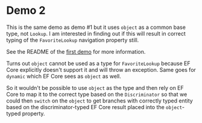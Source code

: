# Demo 2

This is the same demo as demo #1 but it uses `object` as a common base type,
not `Lookup`. I am interested in finding out if this will result in correct
typing of the `FavoriteLookup` navigation property still.

See the README of the [first demo](../demo1) for more information.

Turns out `object` cannot be used as a type for `FavoriteLookup` because EF Core
explicitly doesn't support it and will throw an exception.
Same goes for `dynamic` which EF Core sees as `object` as well.

So it wouldn't be possible to use `object` as the type and then rely on EF Core
to map it to the correct type based on the `Discriminator` so that we could then
`switch` on the `object` to get branches with correctly typed entity based on
the discriminator-typed EF Core result placed into the `object`-typed property.
